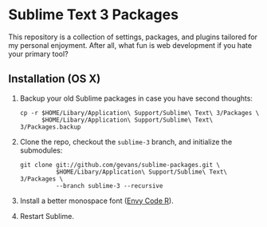 # Sublime Text 3 Packages

This repository is a collection of settings, packages, and plugins tailored for
my personal enjoyment. After all, what fun is web development if you hate your
primary tool?

## Installation (OS X)

1. Backup your old Sublime packages in case you have second thoughts:

    ```shell
    cp -r $HOME/Libary/Application\ Support/Sublime\ Text\ 3/Packages \
          $HOME/Libary/Application\ Support/Sublime\ Text\ 3/Packages.backup
    ```

2. Clone the repo, checkout the `sublime-3` branch, and initialize the
   submodules:

    ```shell
    git clone git://github.com/gevans/sublime-packages.git \
              $HOME/Libary/Application\ Support/Sublime\ Text\ 3/Packages \
              --branch sublime-3 --recursive
    ```

3. Install a better monospace font
   ([Envy Code R](http://damieng.com/blog/2008/05/26/envy-code-r-preview-7-coding-font-released)).

4. Restart Sublime.
